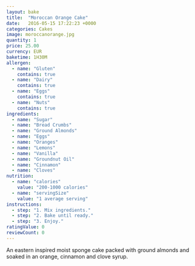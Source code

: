 ```yaml
---
layout: bake
title:  "Moroccan Orange Cake"
date:   2016-05-15 17:22:23 +0000
categories: Cakes
image: moroccanorange.jpg
quantity: 1
price: 25.00
currency: EUR
baketime: 1H30M
allergen:
  - name: "Gluten"
    contains: true
  - name: "Dairy"
    contains: true
  - name: "Eggs"
    contains: true
  - name: "Nuts"
    contains: true
ingredients:
  - name: "Sugar"
  - name: "Bread Crumbs"
  - name: "Ground Almonds"
  - name: "Eggs"
  - name: "Oranges"
  - name: "Lemons"
  - name: "Vanilla"
  - name: "Groundnut Oil"
  - name: "Cinnamon"
  - name: "Cloves"
nutrition:
  - name: "calories"
    value: "200-1000 calories"
  - name: "servingSize"
    value: "1 average serving"
instructions:
  - step: "1. Mix ingredients."
  - step: "2. Bake until ready."
  - step: "3. Enjoy."
ratingValue: 0
reviewCount: 0
---
```

An eastern inspired moist sponge cake packed with ground almonds and soaked in an orange, cinnamon and clove syrup.
